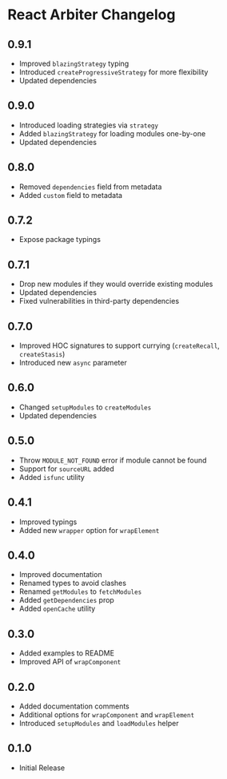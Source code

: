 # React Arbiter Changelog

## 0.9.1

- Improved `blazingStrategy` typing
- Introduced `createProgressiveStrategy` for more flexibility
- Updated dependencies

## 0.9.0

- Introduced loading strategies via `strategy`
- Added `blazingStrategy` for loading modules one-by-one
- Updated dependencies

## 0.8.0

- Removed `dependencies` field from metadata
- Added `custom` field to metadata

## 0.7.2

- Expose package typings

## 0.7.1

- Drop new modules if they would override existing modules
- Updated dependencies
- Fixed vulnerabilities in third-party dependencies

## 0.7.0

- Improved HOC signatures to support currying (`createRecall`, `createStasis`)
- Introduced new `async` parameter

## 0.6.0

- Changed `setupModules` to `createModules`
- Updated dependencies

## 0.5.0

- Throw `MODULE_NOT_FOUND` error if module cannot be found
- Support for `sourceURL` added
- Added `isfunc` utility

## 0.4.1

- Improved typings
- Added new `wrapper` option for `wrapElement`

## 0.4.0

- Improved documentation
- Renamed types to avoid clashes
- Renamed `getModules` to `fetchModules`
- Added `getDependencies` prop
- Added `openCache` utility

## 0.3.0

- Added examples to README
- Improved API of `wrapComponent`

## 0.2.0

- Added documentation comments
- Additional options for `wrapComponent` and `wrapElement`
- Introduced `setupModules` and `loadModules` helper

## 0.1.0

- Initial Release

